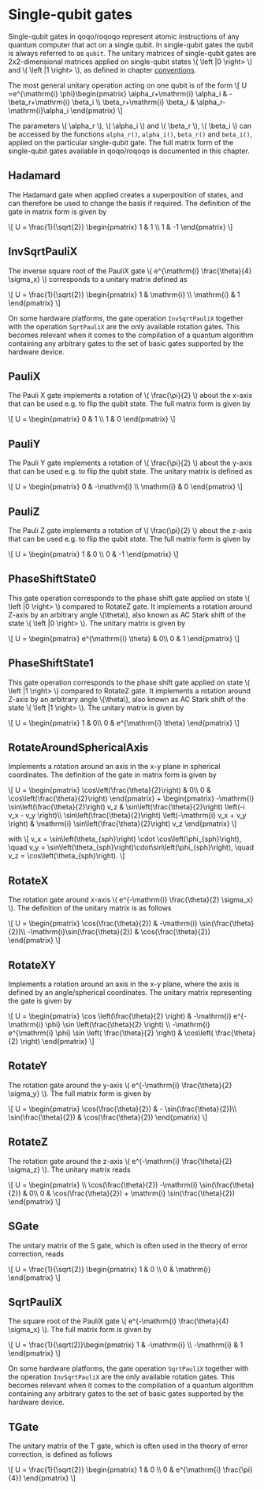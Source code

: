# Single-qubit gates

Single-qubit gates in qoqo/roqoqo represent atomic instructions of any quantum computer that act on a single qubit. In single-qubit gates the qubit is always referred to as `qubit`. The unitary matrices of single-qubit gates are 2x2-dimensional matrices applied on single-qubit states \\( \left \|0 \right> \\) and \\( \left \|1 \right> \\), as defined in chapter [conventions](../conventions.md). 

The most general unitary operation acting on one qubit is of the form 
\\[ 
 U =e^{\mathrm{i} \phi}\begin{pmatrix}
 \alpha_r+\mathrm{i} \alpha_i & -\beta_r+\mathrm{i} \beta_i \\\\
 \beta_r+\mathrm{i} \beta_i & \alpha_r-\mathrm{i}\alpha_i
 \end{pmatrix}
 \\]

The parameters \\( \alpha_r \\), \\( \alpha_i \\) and \\( \beta_r \\), \\( \beta_i \\) can be accessed by the functions `alpha_r()`, `alpha_i()`, `beta_r()` and `beta_i()`, applied on the particular single-qubit gate. The full matrix form of the single-qubit gates available in qoqo/roqoqo is documented in this chapter.

## Hadamard

The Hadamard gate when applied creates a superposition of states, and can therefore be used to change the basis if required. The definition of the gate in matrix form is given by

\\[
 U = \frac{1}{\sqrt{2}} \begin{pmatrix}
 1 & 1 \\\\
  1 & -1
 \end{pmatrix}
\\]

## InvSqrtPauliX

The inverse square root of the PauliX gate \\( e^{\mathrm{i} \frac{\theta}{4} \sigma_x} \\) corresponds to a unitary matrix defined as

\\[
 U = \frac{1}{\sqrt{2}} \begin{pmatrix}
 1 & \mathrm{i} \\\\
  \mathrm{i} & 1
 \end{pmatrix}
\\]

 On some hardware platforms, the gate operation `InvSqrtPauliX` together with the operation `SqrtPauliX` are the only available rotation gates. This becomes relevant when it comes to the compilation of a quantum algorithm containing any arbitrary gates to the set of basic gates supported by the hardware device.

## PauliX

The Pauli X gate implements a rotation of \\( \frac{\pi}{2} \\) about the x-axis that can be used e.g. to flip the qubit state. The full matrix form is given by 

\\[
 U = \begin{pmatrix}
 0 & 1 \\\\
 1 & 0
 \end{pmatrix}
\\]

## PauliY

The Pauli Y gate implements a rotation of \\( \frac{\pi}{2} \\) about the y-axis that can be used e.g. to flip the qubit state. The unitary matrix is defined as

\\[
 U = \begin{pmatrix}
 0 & -\mathrm{i} \\\\
 \mathrm{i} & 0
 \end{pmatrix}
\\]

## PauliZ

The Pauli Z gate implements a rotation of \\( \frac{\pi}{2} \\) about the z-axis that can be used e.g. to flip the qubit state. The full matrix form is given by

\\[
 U = \begin{pmatrix}
 1 & 0 \\\\
 0 & -1
 \end{pmatrix}
\\]

## PhaseShiftState0

This gate operation corresponds to the phase shift gate applied on state \\( \left \|0 \right> \\) compared to RotateZ gate. It implements a rotation around Z-axis by an arbitrary angle \\(\theta\\), also known as AC Stark shift of the state \\( \left \|0 \right> \\). The unitary matrix is given by

\\[
 U = \begin{pmatrix}
 e^{\mathrm{i} \theta} & 0\\\\
  0 & 1
 \end{pmatrix}
\\]

## PhaseShiftState1

This gate operation corresponds to the phase shift gate applied on state \\( \left \|1 \right> \\) compared to RotateZ gate. It implements a rotation around Z-axis by an arbitrary angle \\(\theta\\), also known as AC Stark shift of the state \\( \left \|1 \right> \\). The unitary matrix is given by

\\[
 U = \begin{pmatrix}
  1 & 0\\\\
  0 & e^{\mathrm{i} \theta}
 \end{pmatrix}
\\]

## RotateAroundSphericalAxis

Implements a rotation around an axis in the x-y plane in spherical coordinates. The definition of the gate in matrix form is given by

\\[
 U = \begin{pmatrix}
 \cos\left(\frac{\theta}{2}\right) & 0\\\\
 0 & \cos\left(\frac{\theta}{2}\right)
 \end{pmatrix}
 \+ \begin{pmatrix}
 -\mathrm{i} \sin\left(\frac{\theta}{2}\right) v_z  &  \sin\left(\frac{\theta}{2}\right) \left(-i v_x - v_y \right)\\\\
 \sin\left(\frac{\theta}{2}\right) \left(-\mathrm{i} v_x + v_y \right) & \mathrm{i} \sin\left(\frac{\theta}{2}\right) v_z
 \end{pmatrix}
\\]


with \\[ v_x = \sin\left(\theta_{sph}\right) \cdot \cos\left(\phi_{sph}\right), \quad v_y = \sin\left(\theta_{sph}\right)\cdot\sin\left(\phi_{sph}\right), \quad v_z = \cos\left(\theta_{sph}\right). \\]

## RotateX

The rotation gate around x-axis \\( e^{-\mathrm{i} \frac{\theta}{2} \sigma_x} \\). The definition of the unitary matrix is as follows

\\[
 U = \begin{pmatrix}
 \cos(\frac{\theta}{2}) & -\mathrm{i} \sin(\frac{\theta}{2})\\\\
 -\mathrm{i}\sin(\frac{\theta}{2}) & \cos(\frac{\theta}{2})
 \end{pmatrix}
\\]

## RotateXY

Implements a rotation around an axis in the x-y plane, where the axis is defined by an angle/spherical coordinates. The unitary matrix representing the gate is given by

\\[
 U  = \begin{pmatrix}
 \cos \left(\frac{\theta}{2} \right) & -\mathrm{i} e^{-\mathrm{i} \phi} \sin \left(\frac{\theta}{2} \right) \\\\
 -\mathrm{i} e^{\mathrm{i} \phi} \sin \left( \frac{\theta}{2} \right) & \cos\left( \frac{\theta}{2} \right)
 \end{pmatrix}
 \\]

## RotateY

The rotation gate around the y-axis \\( e^{-\mathrm{i} \frac{\theta}{2} \sigma_y} \\). The full matrix form is given by

\\[
 U = \begin{pmatrix}
 \cos(\frac{\theta}{2}) &  - \sin(\frac{\theta}{2})\\\\
 \sin(\frac{\theta}{2})  & \cos(\frac{\theta}{2})
 \end{pmatrix}
\\]

## RotateZ

The rotation gate around the z-axis \\( e^{-\mathrm{i} \frac{\theta}{2} \sigma_z} \\). The unitary matrix reads

\\[
 U = \begin{pmatrix} \\\ 
 \cos(\frac{\theta}{2})  -\mathrm{i} \sin(\frac{\theta}{2}) & 0\\\\
 0 & \cos(\frac{\theta}{2}) + \mathrm{i} \sin(\frac{\theta}{2})
 \end{pmatrix}
\\]

## SGate

The unitary matrix of the S gate, which is often used in the theory of error correction, reads

\\[
 U = \frac{1}{\sqrt{2}} \begin{pmatrix}
 1 & 0 \\\\
  0 & \mathrm{i}
 \end{pmatrix}
\\]

## SqrtPauliX

The square root of the PauliX gate \\( e^{-\mathrm{i} \frac{\theta}{4} \sigma_x} \\). The full matrix form is given by

\\[
 U = \frac{1}{\sqrt(2)}\begin{pmatrix}
 1 & -\mathrm{i} \\\\
 -\mathrm{i} & 1
 \end{pmatrix}
\\]

On some hardware platforms, the gate operation `SqrtPauliX` together with the operation `InvSqrtPauliX` are the only available rotation gates. This becomes relevant when it comes to the compilation of a quantum algorithm containing any arbitrary gates to the set of basic gates supported by the hardware device.

## TGate

The unitary matrix of the T gate, which is often used in the theory of error correction, is defined as follows

\\[
 U = \frac{1}{\sqrt{2}} \begin{pmatrix}
 1 & 0 \\\\
  0 & e^{\mathrm{i} \frac{\pi}{4}}
 \end{pmatrix}
\\]
